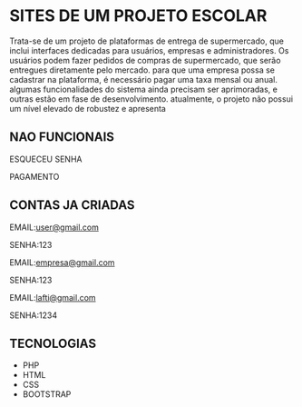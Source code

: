 # SITES DE UM PROJETO ESCOLAR

Trata-se de um projeto de plataformas de entrega de supermercado, que inclui interfaces dedicadas para usuários, empresas e administradores. Os usuários podem fazer pedidos de compras de supermercado, que serão entregues diretamente pelo mercado. para que uma empresa possa se cadastrar na plataforma, é necessário pagar uma taxa mensal ou anual. algumas funcionalidades do sistema ainda precisam ser aprimoradas, e outras estão em fase de desenvolvimento. atualmente, o projeto não possui um nível elevado de robustez e apresenta

## NAO FUNCIONAIS
ESQUECEU SENHA

PAGAMENTO

## CONTAS JA CRIADAS

EMAIL:user@gmail.com

SENHA:123

EMAIL:empresa@gmail.com

SENHA:123

EMAIL:lafti@gmail.com

SENHA:1234

## TECNOLOGIAS

- PHP
- HTML
- CSS
- BOOTSTRAP
